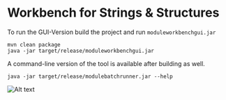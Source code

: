 

# Workbench for Strings & Structures

To run the GUI-Version build the project and run `moduleworkbenchgui.jar`

```
mvn clean package
java -jar target/release/moduleworkbenchgui.jar
```

A command-line version of the tool is available after building as well.

```
java -jar target/release/modulebatchrunner.jar --help
```

![Alt text](http://www.spinfo.phil-fak.uni-koeln.de/sites/spinfo/_processed_/csm_UoC_Logo_mit_Excellent_Schriftzug_blau_19befdf80a.jpg)
